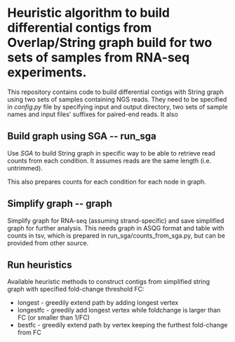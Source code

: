 # Heuristic algorithm to build differential contigs from Overlap/String graph build for two sets of samples from RNA-seq experiments.

This repository contains code to build differential contigs with String graph
using two sets of samples containing NGS reads.
They need to be specified in *config.py* file
by specifying input and output directory, two sets of sample names and input files' suffixes for paired-end reads. It also 

## Build graph using SGA -- run_sga

Use *SGA* to build String graph in specific way to be able to retrieve
read counts from each condition. It assumes reads are the same length (i.e. untrimmed).

This also prepares counts for each condition for each node in graph.

## Simplify graph -- graph

Simplify graph for RNA-seq (assuming strand-specific) and save simplified graph for further analysis. This needs graph in ASQG format and table with counts in tsv, which is prepared in run_sga/counts_from_sga.py, but can be provided from other source.

## Run heuristics

Available heuristic methods to construct contigs from simplified string graph with specified fold-change threshold FC:
* longest - greedily extend path by adding longest vertex
* longestfc - greedily add longest vertex while foldchange is larger than FC (or smaller than 1/FC)
* bestfc - greedily extend path by vertex keeping the furthest fold-change from FC


